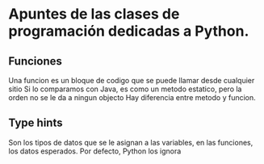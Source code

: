 # Apuntes de las clases de programación dedicadas a Python.

## Funciones
Una funcion es un bloque de codigo que se puede
llamar desde cualquier sitio Si lo comparamos con Java, 
es como un metodo estatico,
pero la orden no se le da a ningun objecto
Hay diferencia entre metodo y funcion.
## Type hints
Son los tipos de datos que se le asignan a las variables,
en las funciones, los datos esperados.
Por defecto, Python los ignora